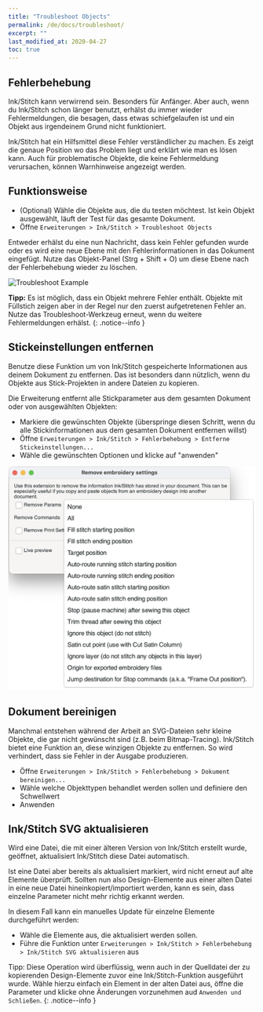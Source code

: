 ```yaml
---
title: "Troubleshoot Objects"
permalink: /de/docs/troubleshoot/
excerpt: ""
last_modified_at: 2020-04-27
toc: true
---
```

## Fehlerbehebung

Ink/Stitch kann verwirrend sein. Besonders für Anfänger. Aber auch, wenn du Ink/Stitch schon länger benutzt, erhälst du immer wieder Fehlermeldungen, die besagen, dass etwas schiefgelaufen ist und ein Objekt aus irgendeinem Grund nicht funktioniert.

Ink/Stitch hat ein Hilfsmittel diese Fehler verständlicher zu machen. Es zeigt die genaue Position wo das Problem liegt und erklärt wie man es lösen kann. Auch für problematische Objekte, die keine Fehlermeldung verursachen, können Warnhinweise angezeigt werden.

## Funktionsweise

* (Optional) Wähle die Objekte aus, die du testen möchtest. Ist kein Objekt ausgewählt, läuft der Test für das gesamte Dokument.
* Öffne `Erweiterungen > Ink/Stitch > Troubleshoot Objects`

Entweder erhälst du eine nun Nachricht, dass kein Fehler gefunden wurde oder es wird eine neue Ebene mit den Fehlerinformationen in das Dokument eingefügt. Nutze das Objekt-Panel (Strg + Shift + O) um diese Ebene nach der Fehlerbehebung wieder zu löschen.

![Troubleshoot Example](/assets/images/docs/de/troubleshoot.jpg)

**Tipp:** Es ist möglich, dass ein Objekt mehrere Fehler enthält. Objekte mit Füllstich zeigen aber in der Regel nur den zuerst aufgetretenen Fehler an. Nutze das Troubleshoot-Werkzeug erneut, wenn du weitere Fehlermeldungen erhälst.
{: .notice--info }


## Stickeinstellungen entfernen

Benutze diese Funktion um von Ink/Stitch gespeicherte Informationen aus deinem Dokument zu entfernen.
Das ist besonders dann nützlich, wenn du Objekte aus Stick-Projekten in andere Dateien zu kopieren.

Die Erweiterung entfernt alle Stickparameter aus dem gesamten Dokument oder von ausgewählten Objekten:
* Markiere die gewünschten Objekte
  (überspringe diesen Schritt, wenn du alle Stickinformationen aus dem gesamten Dokument entfernen willst)
* Öffne `Erweiterungen > Ink/Stitch > Fehlerbehebung > Entferne Stickeinstellungen...`
* Wähle die gewünschten Optionen und klicke auf "anwenden"

![Remove embroidery settings - GUI](/assets/images/docs/en/remove-embroidery-settings.png)

## Dokument bereinigen

Manchmal entstehen während der Arbeit an SVG-Dateien sehr kleine Objekte, die gar nicht gewünscht sind (z.B. beim Bitmap-Tracing). Ink/Stitch bietet eine Funktion an, diese winzigen Objekte zu entfernen. So wird verhindert, dass sie Fehler in der Ausgabe produzieren.

* Öffne `Erweiterungen > Ink/Stitch > Fehlerbehebung > Dokument bereinigen...`
* Wähle welche Objekttypen behandlet werden sollen und definiere den Schwellwert
* Anwenden

## Ink/Stitch SVG aktualisieren

Wird eine Datei, die mit einer älteren Version von Ink/Stitch erstellt wurde, geöffnet, aktualisiert Ink/Stitch diese Datei automatisch.

Ist eine Datei aber bereits als aktualisiert markiert, wird nicht erneut auf alte Elemente überprüft.
Sollten nun also Design-Elemente aus einer alten Datei in eine neue Datei hineinkopiert/importiert werden, kann es sein, dass einzelne Parameter nicht mehr richtig erkannt werden.

In diesem Fall kann ein manuelles Update für einzelne Elemente durchgeführt werden:

* Wähle die Elemente aus, die aktualisiert werden sollen.
* Führe die Funktion unter `Erweiterungen > Ink/Stitch > Fehlerbehebung > Ink/Stitch SVG aktualisieren` aus

Tipp: Diese Operation wird überflüssig, wenn auch in der Quelldatei der zu kopierenden Design-Elemente zuvor eine Ink/Stitch-Funktion ausgeführt wurde. Wähle hierzu einfach ein Element in der alten Datei aus, öffne die Parameter und klicke ohne Änderungen vorzunehmen aud `Anwenden und Schließen`.
{: .notice--info }
